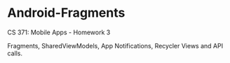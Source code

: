 #  Android-Fragments
CS 371: Mobile Apps - Homework 3

Fragments, SharedViewModels, App Notifications, Recycler Views and API calls.
